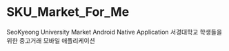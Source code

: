# SKU_Market_For_Me
SeoKyeong University Market Android Native Application
서경대학교 학생들을 위한 중고거래 모바일 애플리케이션
